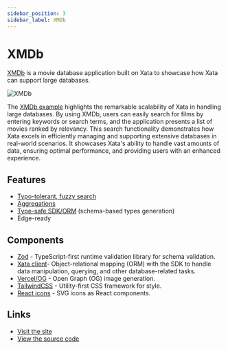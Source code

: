 ```yaml
---
sidebar_position: 3
sidebar_label: XMDb
---
```


# XMDb

[XMDb](https://xmdb.vercel.app/) is a movie database application built on Xata to showcase how Xata can support large databases.

![XMDb](/images/docs/examples/xmdb.png)

The [XMDb example](https://github.com/xataio/xmdb) highlights the remarkable scalability of Xata in handling large databases. By using XMDb, users can easily search for films by entering keywords or search terms, and the application presents a list of movies ranked by relevancy. This search functionality demonstrates how Xata excels in efficiently managing and supporting extensive databases in real-world scenarios. It showcases Xata's ability to handle vast amounts of data, ensuring optimal performance, and providing users with an enhanced experience.

## Features

- [Typo-tolerant, fuzzy search](https://xata.io/docs/typescript-client/search) 
- [Aggregations](https://xata.io/docs/typescript-client/aggregate)
- [Type-safe SDK/ORM](https://xata.io/docs/typescript-client/overview) (schema-based types generation)
- Edge-ready

## Components

* [Zod](https://zod.dev) - TypeScript-first runtime validation library for schema validation.
* [Xata client](https://xata.io/docs/getting-started/cli)- Object-relational mapping (ORM) with the SDK to handle data manipulation, querying, and other database-related tasks.
* [Vercel/OG](https://vercel.com/docs/concepts/functions/edge-functions/og-image-generation#using-@vercel/o) - Open Graph (OG) image generation.
* [TailwindCSS](https://tailwindcss.com) - Utility-first CSS framework for style.
* [React icons](https://react-icons-kit.vercel.app) - SVG icons as React components.

## Links

- [Visit the site](https://xmdb.vercel.app/)
- [View the source code](https://github.com/xataio/xmdb)
